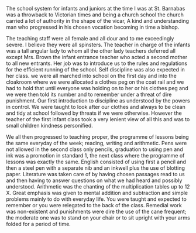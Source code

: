 The school system for infants and juniors at the time I was at St. Barnabas was a throwback to Victorian times and being a church school the church carried a lot of authority in the shape of the vicar, A kind and understanding man who progressed in his chosen vocation becoming in time a bishop.

The teaching staff were all female and all dour and to me exceedingly severe. I  believe they were all spinsters. The teacher in charge of the infants was a tall angular lady to whom all the other lady teachers deferred all except Mrs. Brown the infant entrance teacher who acted a second mother to all new entrants. Her job was to introduce us to the rules and regulations for the efficient running of the school. Self discipline was also expected in her class. we were all marched into school on the first day and into the cloakroom where we were allocated a clothes peg on the coat rail and we had to hold that until everyone was holding on to her or his clothes peg and we were then told its number and to remember under a threat of dire punishment. Our first introduction to discipline as understood by the powers in control. We were taught to look after our clothes and always to be clean and tidy at school followed by threats if we were otherwise. However the teacher of the first infant class took a very lenient view of all this and was to small children kindness personified.

We all then progressed to teaching proper, the programme of lessons being the same everyday of the week; reading, writing and arithmetic. Pens were not allowed in the second class only pencils, graduation to using pen and ink was a promotion in standard 1, the next class where the programme of lessons was exactly the same. English consisted of using first a pencil and then a steel pen with a separate nib and an inkwell plus the use of blotting paper. Literature was taken care of by having chosen passages read to us and then having to answer questions on what we had heard and possibly understood. Arithmetic was the chanting of the multiplication tables up to 12 X. Great emphasis was given to mental addition and subtraction and simple problems mainly to do with everyday life. You were taught and expected to remember or you were relegated to the back of the class. Remedial work was non-existent and punishments were dire the use of the cane frequent; the moderate one was to stand on your chair or to sit upright with your arms folded for a period of time.